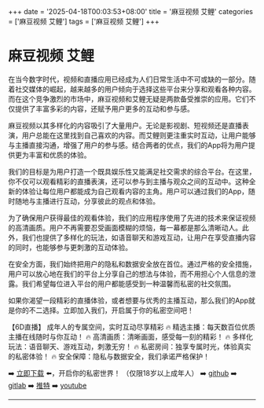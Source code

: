 +++
date = '2025-04-18T00:03:53+08:00'
title = '麻豆视频 艾鲤'
categories = ['麻豆视频 艾鲤']
tags = ['麻豆视频 艾鲤']
+++

# 麻豆视频 艾鲤

在当今数字时代，视频和直播应用已经成为人们日常生活中不可或缺的一部分。随着社交媒体的崛起，越来越多的用户倾向于选择这些平台来分享和观看各种内容。而在这个竞争激烈的市场中，麻豆视频和艾鲤无疑是两款备受推崇的应用。它们不仅提供了丰富多彩的内容，还赋予用户更多的互动和参与感。

麻豆视频以其多样化的内容吸引了大量用户。无论是影视剧、短视频还是直播表演，用户总能在这里找到自己喜欢的内容。而艾鲤则更注重实时互动，让用户能够与主播直接沟通，增强了用户的参与感。结合两者的优点，我们的App将为用户提供更为丰富和优质的体验。

我们的目标是为用户打造一个既具娱乐性又能满足社交需求的综合平台。在这里，你不仅可以观看精彩的直播表演，还可以参与到主播与观众之间的互动中。这种全新的体验让每位用户都能成为自己观看内容的主角。用户可以通过我们的App，随时随地与主播进行互动，分享彼此的观点和体验。

为了确保用户获得最佳的观看体验，我们的应用程序使用了先进的技术来保证视频的高清画质。用户不再需要忍受画面模糊的烦恼，每一幕都是那么清晰动人。此外，我们也提供了多样化的玩法，如语音聊天和游戏互动，让用户在享受直播内容的同时，也能够参与更刺激的互动体验。

在安全方面，我们始终把用户的隐私和数据安全放在首位。通过严格的安全措施，用户可以放心地在我们的平台上分享自己的想法与体验，而不用担心个人信息的泄露。我们希望每位进入平台的用户都能感受到一种温馨而私密的社交氛围。

如果你渴望一段精彩的直播体验，或者想要与优秀的主播互动，那么我们的App就是你的不二选择。立即加入我们，开启属于你的私密空间吧！

【6D直播】
成年人的专属空间，实时互动尽享精彩
🔥 精选主播：每天数百位优质主播在线随时与你互动！
🔥 高清画质：清晰画面，感受每一刻的精彩！
🔥 多样化玩法：语音聊天、游戏互动，刺激无穷！
🔥 私密房间：独享专属时光，体验真实的私密体验！
🔥 安全保障：隐私与数据安全，我们承诺严格保护！

➡️ [立即下载](https://down123.s3.ap-east-1.amazonaws.com/down/down.html?channelCode=blog) ⬅️，开启你的私密世界！
（仅限18岁以上成年人）
➡️ [github](https://aldult-live.github.io/)
➡️ [gitlab](https://seo-09598d.gitlab.io/)
➡️ [推特](https://x.com/wegame33)
➡️ [youtube](https://www.youtube.com/@6Dlive)

---
